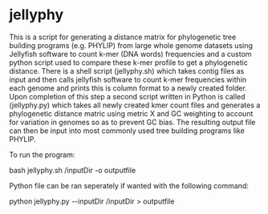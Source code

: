 # jellyphy
This is a script for generating a distance matrix for phylogenetic tree building programs (e.g. PHYLIP) from large whole genome datasets using Jellyfish software to count k-mer (DNA words) frequencies and a custom python script used to compare these k-mer profile to get a phylogenetic distance. 
There is a shell script (jellyphy.sh) which takes contig files as input and then calls jellyfish software to count k-mer frequencies within each genome and prints this is column format to a newly created folder. Upon completion of this step a second script written in Python is called (jellyphy.py) which takes all newly created kmer count files and generates a phylogenetic distance matric using metric X and GC weighting to account for variation in genomes so as to prevent GC bias. The resulting output file can then be input into most commonly used tree building programs like PHYLIP. 

To run the program:

bash jellyphy.sh /inputDir -o outputfile

Python file can be ran seperately if wanted with the following command:

python jellyphy.py --inputDir /inputDir > outputfile
